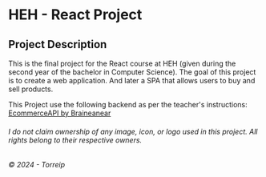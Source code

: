 # HEH - React Project

## Project Description

This is the final project for the React course at HEH (given during the second year of the bachelor in Computer Science). The goal of this project is to create a web application. And later a SPA that allows users to buy and sell products.

This Project use the following backend as per the teacher's instructions: [EcommerceAPI by Braineanear](https://github.com/Braineanear/EcommerceAPI/tree/expressjs-version)

###### I do not claim ownership of any image, icon, or logo used in this project. All rights belong to their respective owners.

###### © 2024 - Torreip
